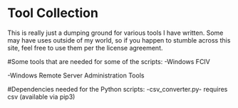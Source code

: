 # Tool Collection

This is really just a dumping ground for various tools I have written. Some may have uses outside of my world, so if you happen to stumble across this site, feel free to use them per the license agreement.

#Some tools that are needed for some of the scripts:
-Windows FCIV

-Windows Remote Server Administration Tools

#Dependencies needed for the Python scripts:
-csv_converter.py- requires csv (available via pip3)


